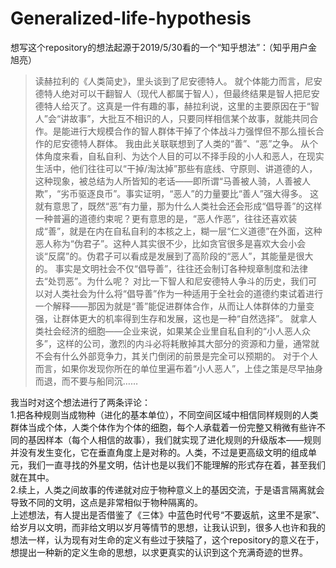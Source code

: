 # Generalized-life-hypothesis
想写这个repository的想法起源于2019/5/30看的一个“知乎想法”：（知乎用户金旭亮） 
>读赫拉利的《人类简史》，里头谈到了尼安德特人。
>就个体能力而言，尼安德特人绝对可以干翻智人（现代人都属于智人），但最终结果是智人把尼安德特人给灭了。这真是一件有趣的事，赫拉利说，这里的主要原因在于“智人”会“讲故事”，大批互不相识的人，只要同样相信某个故事，就能共同合作。是能进行大规模合作的智人群体干掉了个体战斗力强悍但不那么擅长合作的尼安德特人群体。
>我由此关联联想到了人类的“善”、“恶”之争。
>从个体角度来看，自私自利、为达个人目的可以不择手段的小人和恶人，在现实生活中，他们往往可以“干掉/淘汰掉”那些有底线、守原则、讲道德的人，这种现象，被总结为人所皆知的老话——即所谓“马善被人骑，人善被人欺”，“劣币驱逐良币”。事实证明，“恶人”的力量要比“善人”强大得多。
>这就有意思了，既然“恶”有力量，那为什么人类社会还会形成“倡导善”的这样一种普遍的道德约束呢？更有意思的是，“恶人作恶”，往往还喜欢装成“善”，就是在内在自私自利的本核之上，糊一层“仁义道德”在外面，这种恶人称为“伪君子”。这种人其实很不少，比如贪官很多是喜欢大会小会谈“反腐”的。伪君子可以看成是发展到了高阶段的“恶人”，其能量是很大的。
>事实是文明社会不仅“倡导善”，往往还会制订各种规章制度和法律去“处罚恶”。为什么呢？
>对比一下智人和尼安德特人争斗的历史，我们可以对人类社会为什么将“倡导善”作为一种适用于全社会的道德约束试着进行一个解释——那因为就是“善”能促进群体合作，从而让人体群体的力量变强，让群体更大的机率得到生存和发展，这也是一种“自然选择”。
>就拿人类社会经济的细胞——企业来说，如果某企业里自私自利的“小人恶人众多”，这样的公司，激烈的内斗必将耗散掉其大部分的资源和力量，通常就不会有什么外部竞争力，其关门倒闭的前景是完全可以预期的。
>对于个人而言，如果你发现你所在的单位里遍布着“小人恶人”，上佳之策是尽早抽身而退，而不要与船同沉……

我当时对这个想法进行了两条评论：  
1.把各种规则当成物种（进化的基本单位），不同空间区域中相信同样规则的人类群体当成个体，人类个体作为个体的细胞，每个人承载着一份完整又稍微有些许不同的基因样本（每个人相信的故事），我们就实现了进化规则的升级版本——规则并没有发生变化，它在垂直角度上是对称的。人类，不过是更高级文明的组成单元，我们一直寻找的外星文明，估计也是以我们不能理解的形式存在着，甚至我们就在其中。  
2.续上，人类之间故事的传递就对应于物种意义上的基因交流，于是语言隔离就会导致不同的文明，这点是非常相似于物种隔离的。  
上述想法，有人提出是否借鉴了《三体》中蓝色时代号“不要返航，这里不是家”、给岁月以文明，而非给文明以岁月等情节的思想，让我认识到，很多人也许和我的想法一样，认为现有对生命的定义有些过于狭隘了，这个repository的意义在于，想提出一种新的定义生命的思想，以求更真实的认识到这个充满奇迹的世界。
